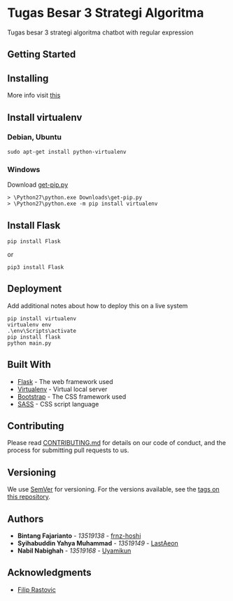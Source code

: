 # Tugas Besar 3 Strategi Algoritma

Tugas besar 3 strategi algoritma chatbot with regular expression

## Getting Started

## Installing

More info visit [this](https://flask.palletsprojects.com/en/1.1.x/installation/)


## Install virtualenv

### Debian, Ubuntu

```
sudo apt-get install python-virtualenv
```
### Windows

Download [get-pip.py](https://bootstrap.pypa.io/get-pip.py)

```
> \Python27\python.exe Downloads\get-pip.py
> \Python27\python.exe -m pip install virtualenv
```

## Install Flask


```
pip install Flask
```

or

```
pip3 install Flask
```

## Deployment

Add additional notes about how to deploy this on a live system

```
pip install virtualenv
virtualenv env
.\env\Scripts\activate
pip install flask
python main.py
```

## Built With

* [Flask](https://flask.palletsprojects.com/en/1.1.x/) - The web framework used
* [Virtualenv](https://virtualenv.pypa.io/en/latest/) - Virtual local server
* [Bootstrap](https://getbootstrap) - The CSS framework used
* [SASS](https://sass-lang.com/documentation) - CSS script language
 
## Contributing

Please read [CONTRIBUTING.md](https://gist.github.com/PurpleBooth/b24679402957c63ec426) for details on our code of conduct, and the process for submitting pull requests to us.

## Versioning

We use [SemVer](http://semver.org/) for versioning. For the versions available, see the [tags on this repository](https://github.com/your/project/tags). 

## Authors
* **Bintang Fajarianto** - *13519138* - [frnz-hoshi](https://github.com/)
* **Syihabuddin Yahya Muhammad** - *13519149* - [LastAeon](https://github.com/LastAeon)
* **Nabil Nabighah** - *13519168* - [Uyamikun](https://github.com/Uyamikun)



## Acknowledgments

* [Filip Rastovic](https://www.youtube.com/user/Philip7R)

